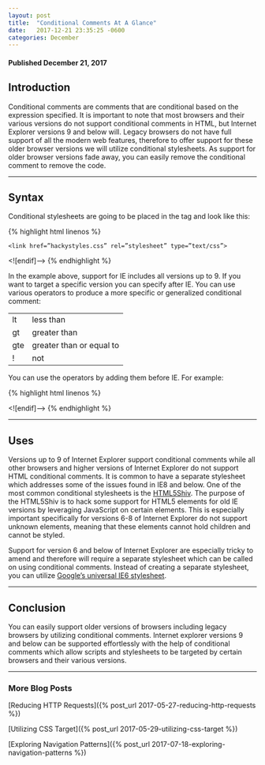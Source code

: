 ```yaml
---
layout: post
title:  "Conditional Comments At A Glance"
date:   2017-12-21 23:35:25 -0600
categories: December
---
```



#### Published December 21, 2017

## Introduction
Conditional comments are comments that are conditional based on the expression specified.  It is important to note that most browsers and their various versions do not support conditional comments in HTML, but Internet Explorer versions 9 and below will. Legacy browsers do not have full support of all the modern web features, therefore to offer support for these older browser versions we will utilize conditional stylesheets. As support for older browser versions fade away, you can easily remove the conditional comment to remove the code. 

****

## Syntax
Conditional stylesheets are going to be placed in the <head> tag and look like this:

{% highlight html linenos %}
  <!-- [if IE]-->
    <link href=”hackystyles.css” rel=”stylesheet” type=”text/css”>
  <![endif]-->
{% endhighlight %}

In the example above, support for IE includes all versions up to 9. If you want to target a specific version you can specify after IE. You can use various operators to produce a more specific or generalized conditional comment:

<table>
 <tr>
  <td>lt</td>
  <td>less than</td>
 </tr>
 <tr>
  <td>gt</td>
  <td>greater than</td>
 </tr>
 <tr>
  <td>gte</td>
  <td>greater than or equal to</td>
 </tr>
 <tr>
  <td>!</td>
  <td>not</td>
 </tr>
</table>

You can use the operators by adding them before IE. For example:

{% highlight html linenos %}
 <!-- [if gte IE 5]-->

 <![endif]-->
{% endhighlight %}

****

## Uses
Versions up to 9 of Internet Explorer support conditional comments while all other browsers and higher versions of Internet Explorer do not support HTML conditional comments. It is common to have a separate stylesheet which addresses some of the issues found in IE8 and below. One of the most common conditional stylesheets is the [HTML5Shiv](https://www.paulirish.com/2011/the-history-of-the-html5-shiv/). The purpose of the HTML5Shiv is to hack some support for HTML5 elements for old IE versions by leveraging JavaScript on certain elements. This is especially important specifically for versions 6-8 of Internet Explorer do not support unknown elements, meaning that these elements cannot hold children and cannot be styled. 

Support for version 6 and below of Internet Explorer are especially tricky to amend and therefore will require a separate stylesheet which can be called on using conditional comments. Instead of creating a separate stylesheet, you can utilize [Google’s universal IE6 stylesheet](https://code.google.com/archive/p/universal-ie6-css/). 

****

## Conclusion
You can easily support older versions of browsers including legacy browsers by utilizing conditional comments. Internet explorer versions 9 and below can be supported effortlessly with the help of conditional comments which allow scripts and stylesheets to be targeted by certain browsers and their various versions. 

****

### More Blog Posts
[Reducing HTTP Requests]({% post_url 2017-05-27-reducing-http-requests %})

[Utilizing CSS Target]({% post_url 2017-05-29-utilizing-css-target %})

[Exploring Navigation Patterns]({% post_url 2017-07-18-exploring-navigation-patterns %})



